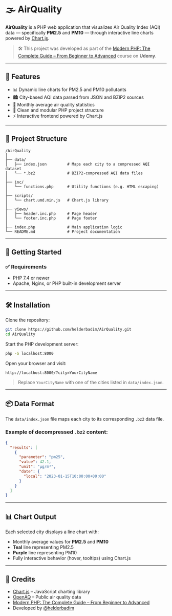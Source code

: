 # 🌫️ AirQuality

**AirQuality** is a PHP web application that visualizes Air Quality Index (AQI) data — specifically **PM2.5** and **PM10** — through interactive line charts powered by [Chart.js](https://www.chartjs.org/).

> 🛠️ This project was developed as part of the [Modern PHP: The Complete Guide – From Beginner to Advanced](https://www.udemy.com/course/modern-php-the-complete-guide/) course on **Udemy**.

---

## 🧩 Features

- 📊 Dynamic line charts for PM2.5 and PM10 pollutants  
- 🏙️ City-based AQI data parsed from JSON and BZIP2 sources  
- 📅 Monthly average air quality statistics  
- 🧱 Clean and modular PHP project structure  
- ⚡ Interactive frontend powered by Chart.js  

---

## 📁 Project Structure

```plaintext
/AirQuality
│
├── data/
│   ├── index.json         # Maps each city to a compressed AQI dataset
│   └── *.bz2              # BZIP2-compressed AQI data files
│
├── inc/
│   └── functions.php      # Utility functions (e.g. HTML escaping)
│
├── scripts/
│   └── chart.umd.min.js   # Chart.js library
│
├── views/
│   ├── header.inc.php     # Page header
│   └── footer.inc.php     # Page footer
│
├── index.php              # Main application logic
└── README.md              # Project documentation
```

---

## 🚀 Getting Started

### ✅ Requirements

- PHP 7.4 or newer  
- Apache, Nginx, or PHP built-in development server

---

## 🛠 Installation

Clone the repository:

```bash
git clone https://github.com/helderbadim/AirQuality.git
cd AirQuality
```

Start the PHP development server:

```bash
php -S localhost:8000
```

Open your browser and visit:

```
http://localhost:8000/?city=YourCityName
```

> Replace `YourCityName` with one of the cities listed in `data/index.json`.

---

## 📦 Data Format

The `data/index.json` file maps each city to its corresponding `.bz2` data file.

### Example of decompressed `.bz2` content:

```json
{
  "results": [
    {
      "parameter": "pm25",
      "value": 42.1,
      "unit": "µg/m³",
      "date": {
        "local": "2023-01-15T10:00:00+00:00"
      }
    }
  ]
}
```

---

## 📊 Chart Output

Each selected city displays a line chart with:

- Monthly average values for **PM2.5** and **PM10**
- **Teal** line representing PM2.5
- **Purple** line representing PM10
- Fully interactive behavior (hover, tooltips) using Chart.js

---

## 🙏 Credits

- [Chart.js](https://www.chartjs.org/) – JavaScript charting library  
- [OpenAQ](https://openaq.org/) – Public air quality data  
- [Modern PHP: The Complete Guide – From Beginner to Advanced](https://www.udemy.com/course/modern-php)  
- Developed by [@helderbadim](https://github.com/helderbadim)


